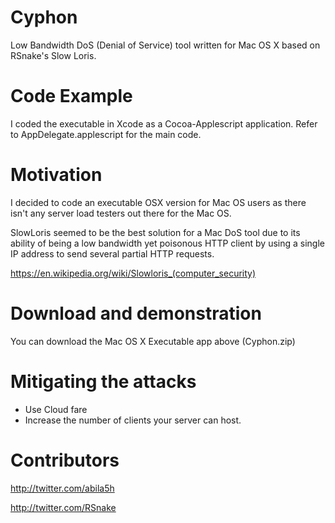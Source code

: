 # Cyphon

Low Bandwidth DoS (Denial of Service) tool written for Mac OS X based on RSnake's Slow Loris. 

# Code Example

I coded the executable in Xcode as a Cocoa-Applescript application. Refer to AppDelegate.applescript for the main code.

# Motivation

I decided to code an executable OSX version for Mac OS users as there isn't any server load testers out there for the Mac OS.

SlowLoris seemed to be the best solution for a Mac DoS tool due to its ability of being a low bandwidth yet poisonous HTTP client by using a single IP address to send several partial HTTP requests.

https://en.wikipedia.org/wiki/Slowloris_(computer_security)

# Download and demonstration
You can download the Mac OS X Executable app above (Cyphon.zip)


# Mitigating the attacks 

- Use Cloud fare
- Increase the number of clients your server can host.

# Contributors 
http://twitter.com/abila5h

http://twitter.com/RSnake

